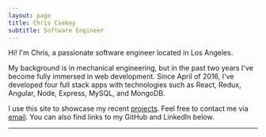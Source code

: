 ```yaml
---
layout: page
title: Chris Csekey
subtitle: Software Engineer
---
```


Hi! I'm Chris, a passionate software engineer located in Los Angeles.

My background is in mechanical engineering, but in the past two years I've become fully immersed in web development.  Since April of 2016, I've developed four full stack apps with technologies such as React, Redux, Angular, Node, Express, MySQL, and MongoDB. 

I use this site to showcase my recent [projects](/projects).  Feel free to contact me via [email](mailto:chrisjc25@gmail.com).  You can also find links to my GitHub and LinkedIn below.

---

